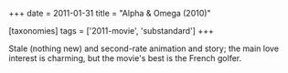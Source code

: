 +++
date = 2011-01-31
title = "Alpha & Omega (2010)"

[taxonomies]
tags = ['2011-movie', 'substandard']
+++

Stale (nothing new) and second-rate animation and story; the main love
interest is charming, but the movie\'s best is the French golfer.
